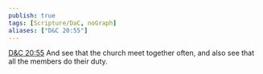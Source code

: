 ```yaml
---
publish: true
tags: [Scripture/DaC, noGraph]
aliases: ["D&C 20:55"]
---
```

[D&C 20:55](https://churchofjesuschrist.org/study/scriptures/dc-testament/dc/20?lang=eng&id=p55#p55) And see that the church meet together often, and also see that all the members do their duty.
